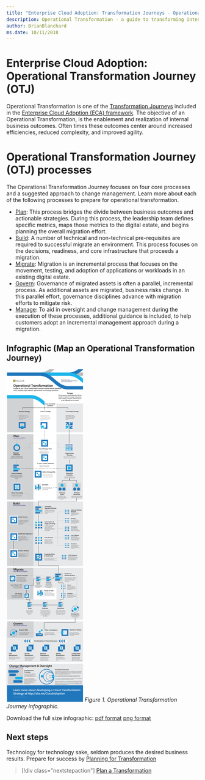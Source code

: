```yaml
---
title: "Enterprise Cloud Adoption: Transformation Journeys - Operational Transformation"
description: Operational Transformation - a guide to transforming internal operations - IT, Finance, and beyond
author: BrianBlanchard
ms.date: 10/11/2018
---
```


# Enterprise Cloud Adoption: Operational Transformation Journey (OTJ)

Operational Transformation is one of the [Transformation Journeys](../overview.md) included in the [Enterprise Cloud Adoption (ECA) framework](../../overview.md). The objective of an Operational Transformation, is the enablement and realization of internal business outcomes. Often times these outcomes center around increased efficiencies, reduced complexity, and improved agility. 

# Operational Transformation Journey (OTJ) processes

The Operational Transformation Journey focuses on four core processes and a suggested approach to change management. Learn more about each of the following processes to prepare for operational transformation.

* [Plan](plan.md): This process bridges the divide between business outcomes and actionable strategies. During this process, the leadership team defines specific metrics, maps those metrics to the digital estate, and begins planning the overall migration effort.
* [Build](build.md): A number of technical and non-technical pre-requisites are required to successful migrate an environment. This process focuses on the decisions, readiness, and core infrastructure that proceeds a migration.
* [Migrate](migrate.md): Migration is an incremental process that focuses on the movement, testing, and adoption of applications or workloads in an existing digital estate.
* [Govern](govern.md): Governance of migrated assets is often a parallel, incremental process. As additional assets are migrated, business risks change. In this parallel effort, governance disciplines advance with migration efforts to mitigate risk.
* [Manage](manage.md): To aid in oversight and change management during the execution of these processes, additional guidance is included, to help customers adopt an incremental management approach during a migration.

## Infographic (Map an Operational Transformation Journey)

![Operational Transformation Journey infographic](../../_images/operational-transformation-infographic-small.png)
*Figure 1. Operational Transformation Journey infographic.*

Download the full size infographic: [pdf format](../../_images/operational-transformation-infographic.png) [png format](../../_images/operational-transformation-infographic.pdf)

## Next steps

Technology for technology sake, seldom produces the desired business results. Prepare for success by [Planning for Transformation](plan.md)

> [!div class="nextstepaction"]
> [Plan a Transformation](plan.md)